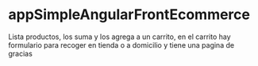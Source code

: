 # appSimpleAngularFrontEcommerce
Lista productos, los suma y los agrega a un carrito, en el carrito hay formulario para recoger en tienda o a domicilio y tiene una pagina de gracias
